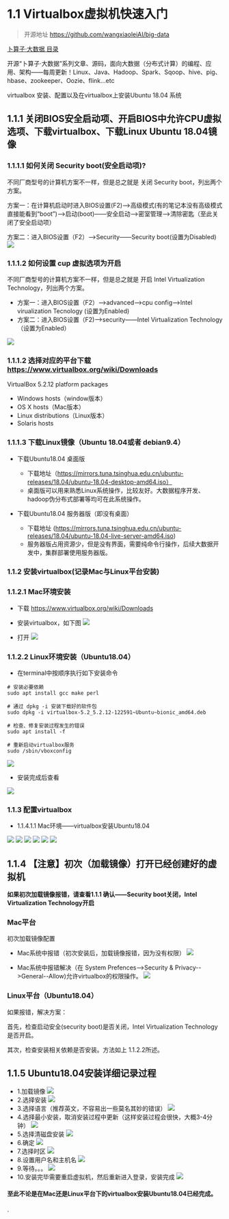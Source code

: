 # 1.1 Virtualbox虚拟机快速入门

>开源地址 https://github.com/wangxiaoleiAI/big-data
>
[卜算子·大数据 目录](./../../README.md)
>
开源“卜算子·大数据”系列文章、源码，面向大数据（分布式计算）的编程、应用、架构——每周更新！Linux、Java、Hadoop、Spark、Sqoop、hive、pig、hbase、zookeeper、Oozie、flink...etc

virtualbox 安装、配置以及在virtualbox上安装Ubuntu 18.04 系统

## 1.1.1 关闭BIOS安全启动项、开启BIOS中允许CPU虚拟选项、下载virtualbox、下载Linux Ubuntu 18.04镜像
### 1.1.1.1 如何关闭 Security boot(安全启动项)?

不同厂商型号的计算机方案不一样，但是总之就是 关闭 Security boot，列出两个方案。

方案一：在计算机启动时进入BIOS设置(F2)——>高级模式(有的笔记本没有高级模式直接能看到“boot”)——>启动(boot)——安全启动——>密室管理——>清除密匙（至此关闭了安全启动项）

方案二：进入BIOS设置（F2）——>Security——Security boot(设置为Disabled)
![](./../image/chapter1/1.1/secure-boot.jpg)

### 1.1.1.2 如何设置 cup 虚拟选项为开启
不同厂商型号的计算机方案不一样，但是总之就是 开启 Intel Virtualization Technology，列出两个方案。

- 方案一：进入BIOS设置（F2）——>advanced——>cpu config——>Intel virualization Tecnology (设置为Enabled)
- 方案二：进入BIOS设置（F2)——>security——Intel Virtualization Technology （设置为Enabled）

![](./../image/chapter1/1.1/cpu-virtualization.jpg)
### 1.1.1.2 选择对应的平台下载 https://www.virtualbox.org/wiki/Downloads

 VirtualBox 5.2.12 platform packages
 - Windows hosts（window版本）
 - OS X hosts（Mac版本）
 - Linux distributions（Linux版本）
 - Solaris hosts

### 1.1.1.3 下载**Linux**镜像（Ubuntu 18.04或者 debian9.4）

 - 下载Ubuntu18.04 桌面版
   - 下载地址（https://mirrors.tuna.tsinghua.edu.cn/ubuntu-releases/18.04/ubuntu-18.04-desktop-amd64.iso）
   - 桌面版可以用来熟悉Linux系统操作，比较友好。大数据程序开发、hadoop伪分布式部署等均可在此系统操作。


 - 下载Ubuntu18.04 服务器版（即没有桌面）
   - 下载地址 (https://mirrors.tuna.tsinghua.edu.cn/ubuntu-releases/18.04/ubuntu-18.04-live-server-amd64.iso)
   - 服务器版占用资源少，但是没有界面，需要纯命令行操作，后续大数据开发中，集群部署使用服务器版。


### 1.1.2 安装virtualbox(记录Mac与Linux平台安装)


### 1.1.2.1 **Mac**环境安装
  - 下载 https://www.virtualbox.org/wiki/Downloads

  - 安装virtualbox，如下图
  ![](../../article/image/chapter1/1/mac-install-virtualbox.png)

  - 打开
  ![](../../article/image/chapter1/1/mac-install-virtualbox2.png)



### 1.1.2.2  **Linux**环境安装（Ubuntu18.04）

- 在terminal中按顺序执行如下安装命令

```
# 安装必要依赖
sudo apt install gcc make perl

# 通过 dpkg -i 安装下载好的软件包
sudo dpkg -i virtualbox-5.2_5.2.12-122591~Ubuntu~bionic_amd64.deb

# 检查、修复安装过程发生的错误
sudo apt install -f

# 重新启动virtualbox服务
sudo /sbin/vboxconfig
```
![](./../image/chapter1/1.1/ubuntu-install-virtualbox3.png)

- 安装完成后查看

![](./../image/chapter1/1.1/ubuntu-install-virtualbox4.png)

### 1.1.3 配置virtualbox

- 1.1.4.1.1 Mac环境——virtualbox安装Ubuntu18.04

![](../../article/image/chapter1/1/virtualbox-setup-ubuntu18.04-1.png)
![](../../article/image/chapter1/1/virtualbox-setup-ubuntu18.04-2.png)
![](../../article/image/chapter1/1/virtualbox-setup-ubuntu18.04-3.png)
![](../../article/image/chapter1/1/virtualbox-setup-ubuntu18.04-4.png)
![](../../article/image/chapter1/1/virtualbox-setup-ubuntu18.04-5.png)
![](../../article/image/chapter1/1/virtualbox-setup-ubuntu18.04-6.png)

## 1.1.4 【注意】初次（加载镜像）打开已经创建好的虚拟机
**如果初次加载镜像报错，请查看1.1.1 确认——Security boot关闭，Intel Virtualization Technology开启**
### Mac平台
  初次加载镜像配置
  - Mac系统中报错（初次安装后，加载镜像报错，因为没有权限）
![](../../article/image/chapter1/1/virtualbox-setup-ubuntu18.04-7-error.png)

  - Mac系统中报错解决（在 System Prefences-->Security & Privacy-->General--Allow)允许virtualbox的权限操作。
![](../../article/image/chapter1/1/virtualbox-setup-ubuntu18.04-8.png)

### Linux平台（Ubuntu18.04）

如果报错，解决方案：

首先，检查启动安全(security boot)是否关闭，Intel Virtualization Technology是否开启。

其次，检查安装相关依赖是否安装。方法如上 1.1.2.2所述。

## 1.1.5 Ubuntu18.04安装详细记录过程

- 1.加载镜像
![](../../article/image/chapter1/1/virtualbox-setup-ubuntu18.04-9.png)
- 2.选择安装
![](../../article/image/chapter1/1/ubuntu18.04-install-1.png)
- 3.选择语言（推荐英文，不容易出一些莫名其妙的错误）
![](../../article/image/chapter1/1/ubuntu18.04-install-2.png)
- 4.选择最小安装，取消安装过程中更新（这样安装过程会很快，大概3-4分钟）
![](../../article/image/chapter1/1/ubuntu18.04-install-3.png)
- 5.选择清磁盘安装
![](../../article/image/chapter1/1/ubuntu18.04-install-4.png)
- 6.确定
![](../../article/image/chapter1/1/ubuntu18.04-install-5.png)
- 7.选择时区
![](../../article/image/chapter1/1/ubuntu18.04-install-6.png)
- 8.设置用户名和主机名
![](../../article/image/chapter1/1/ubuntu18.04-install-7.png)
- 9.等待。。。
![](../../article/image/chapter1/1/ubuntu18.04-install-8.png)
- 10.安装完毕需要重启虚拟机，然后重新进入登录，安装完成
![](../../article/image/chapter1/1/ubuntu18.04-install-9.png)

#### 至此不论是在Mac还是Linux平台下的virtualbox安装Ubuntu18.04已经完成。


.
